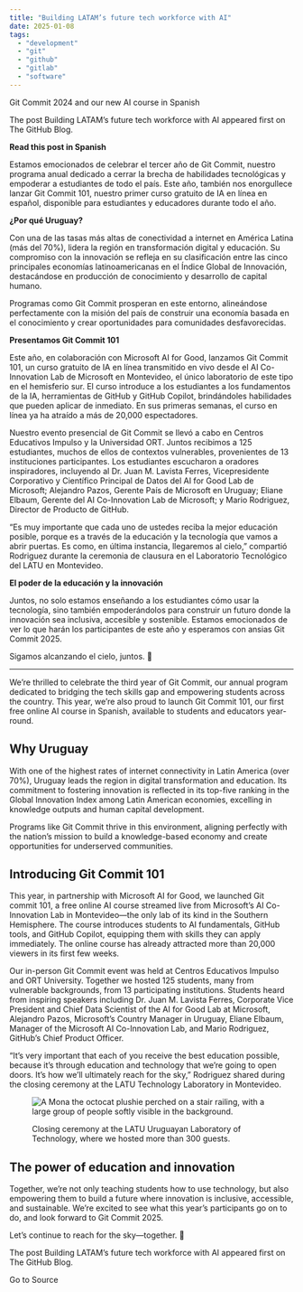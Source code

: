 ```yaml
---
title: "Building LATAM’s future tech workforce with AI"
date: 2025-01-08
tags: 
  - "development"
  - "git"
  - "github"
  - "gitlab"
  - "software"
---
```


Git Commit 2024 and our new AI course in Spanish

The post Building LATAM’s future tech workforce with AI appeared first on The GitHub Blog.

**Read this post in Spanish**

Estamos emocionados de celebrar el tercer año de Git Commit, nuestro programa anual dedicado a cerrar la brecha de habilidades tecnológicas y empoderar a estudiantes de todo el país. Este año, también nos enorgullece lanzar Git Commit 101, nuestro primer curso gratuito de IA en línea en español, disponible para estudiantes y educadores durante todo el año.

**¿Por qué Uruguay?**

Con una de las tasas más altas de conectividad a internet en América Latina (más del 70%), lidera la región en transformación digital y educación. Su compromiso con la innovación se refleja en su clasificación entre las cinco principales economías latinoamericanas en el Índice Global de Innovación, destacándose en producción de conocimiento y desarrollo de capital humano.

Programas como Git Commit prosperan en este entorno, alineándose perfectamente con la misión del país de construir una economía basada en el conocimiento y crear oportunidades para comunidades desfavorecidas.

**Presentamos Git Commit 101**

Este año, en colaboración con Microsoft AI for Good, lanzamos Git Commit 101, un curso gratuito de IA en línea transmitido en vivo desde el AI Co-Innovation Lab de Microsoft en Montevideo, el único laboratorio de este tipo en el hemisferio sur. El curso introduce a los estudiantes a los fundamentos de la IA, herramientas de GitHub y GitHub Copilot, brindándoles habilidades que pueden aplicar de inmediato. En sus primeras semanas, el curso en línea ya ha atraído a más de 20,000 espectadores.

Nuestro evento presencial de Git Commit se llevó a cabo en Centros Educativos Impulso y la Universidad ORT. Juntos recibimos a 125 estudiantes, muchos de ellos de contextos vulnerables, provenientes de 13 instituciones participantes. Los estudiantes escucharon a oradores inspiradores, incluyendo al Dr. Juan M. Lavista Ferres, Vicepresidente Corporativo y Científico Principal de Datos del AI for Good Lab de Microsoft; Alejandro Pazos, Gerente País de Microsoft en Uruguay; Eliane Elbaum, Gerente del AI Co-Innovation Lab de Microsoft; y Mario Rodriguez, Director de Producto de GitHub.

“Es muy importante que cada uno de ustedes reciba la mejor educación posible, porque es a través de la educación y la tecnología que vamos a abrir puertas. Es como, en última instancia, llegaremos al cielo,” compartió Rodriguez durante la ceremonia de clausura en el Laboratorio Tecnológico del LATU en Montevideo.

**El poder de la educación y la innovación**

Juntos, no solo estamos enseñando a los estudiantes cómo usar la tecnología, sino también empoderándolos para construir un futuro donde la innovación sea inclusiva, accesible y sostenible. Estamos emocionados de ver lo que harán los participantes de este año y esperamos con ansias Git Commit 2025.

Sigamos alcanzando el cielo, juntos. 🚀

* * *

We’re thrilled to celebrate the third year of Git Commit, our annual program dedicated to bridging the tech skills gap and empowering students across the country. This year, we’re also proud to launch Git Commit 101, our first free online AI course in Spanish, available to students and educators year-round.

## Why Uruguay

With one of the highest rates of internet connectivity in Latin America (over 70%), Uruguay leads the region in digital transformation and education. Its commitment to fostering innovation is reflected in its top-five ranking in the Global Innovation Index among Latin American economies, excelling in knowledge outputs and human capital development.

Programs like Git Commit thrive in this environment, aligning perfectly with the nation’s mission to build a knowledge-based economy and create opportunities for underserved communities.

## Introducing Git Commit 101

This year, in partnership with Microsoft AI for Good, we launched Git commit 101, a free online AI course streamed live from Microsoft’s AI Co-Innovation Lab in Montevideo—the only lab of its kind in the Southern Hemisphere. The course introduces students to AI fundamentals, GitHub tools, and GitHub Copilot, equipping them with skills they can apply immediately. The online course has already attracted more than 20,000 viewers in its first few weeks.

Our in-person Git Commit event was held at Centros Educativos Impulso and ORT University. Together we hosted 125 students, many from vulnerable backgrounds, from 13 participating institutions. Students heard from inspiring speakers including Dr. Juan M. Lavista Ferres, Corporate Vice President and Chief Data Scientist of the AI for Good Lab at Microsoft, Alejandro Pazos, Microsoft’s Country Manager in Uruguay, Eliane Elbaum, Manager of the Microsoft AI Co-Innovation Lab, and Mario Rodriguez, GitHub’s Chief Product Officer.

“It’s very important that each of you receive the best education possible, because it’s through education and technology that we’re going to open doors. It’s how we’ll ultimately reach for the sky,” Rodriguez shared during the closing ceremony at the LATU Technology Laboratory in Montevideo.

<figure>

![A Mona the octocat plushie perched on a stair railing, with a large group of people softly visible in the background.](https://github.blog/wp-content/uploads/2025/01/mona-uruguay.png?w=1024&resize=1600%2C965)

<figcaption>

Closing ceremony at the LATU Uruguayan Laboratory of Technology, where we hosted more than 300 guests.

</figcaption>

</figure>

## The power of education and innovation

Together, we’re not only teaching students how to use technology, but also empowering them to build a future where innovation is inclusive, accessible, and sustainable. We’re excited to see what this year’s participants go on to do, and look forward to Git Commit 2025.

Let’s continue to reach for the sky—together. 🚀

The post Building LATAM’s future tech workforce with AI appeared first on The GitHub Blog.

Go to Source
